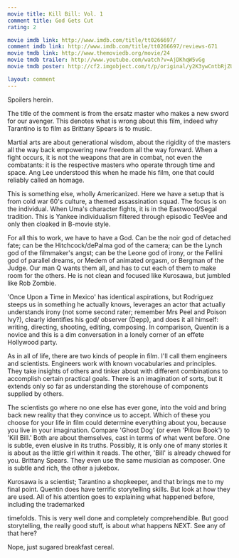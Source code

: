 ```yaml
---
movie title: Kill Bill: Vol. 1
comment title: God Gets Cut
rating: 2

movie imdb link: http://www.imdb.com/title/tt0266697/
comment imdb link: http://www.imdb.com/title/tt0266697/reviews-671
movie tmdb link: http://www.themoviedb.org/movie/24
movie tmdb trailer: http://www.youtube.com/watch?v=AjDKhqW5vGg
movie tmdb poster: http://cf2.imgobject.com/t/p/original/y2K3ywCntbRjZU6xN5xTc3ee9D6.jpg

layout: comment
---
```


Spoilers herein.

The title of the comment is from the ersatz master who makes a new sword for our  avenger. This denotes what is wrong about this film, indeed why Tarantino is to film as  Brittany Spears is to music.

Martial arts are about generational wisdom, about the rigidity of the masters all the way  back empowering new freedom all the way forward. When a fight occurs, it is not the  weapons that are in combat, not even the combatants: it is the respective masters who  operate through time and space. Ang Lee understood this when he made his film, one  that could reliably called an homage.

This is something else, wholly Americanized. Here we have a setup that is from cold war  60's culture, a themed assassination squad. The focus is on the individual. When Uma's  character fights, it is in the Eastwood/Segal tradition. This is Yankee individualism  filtered through episodic TeeVee and only then cloaked in B-movie style.

For all this to work, we have to have a God. Can be the noir god of detached fate; can be  the Hitchcock/dePalma god of the camera; can be the Lynch god of the filmmaker's  angst; can  be the Leone god of irony, or the Fellini god of parallel dreams, or Medem of animated  orgasm, or Bergman of the Judge. Our man Q wants them all, and has to cut each of  them to  make room for the others. He is not clean and focused like Kurosawa, but jumbled like  Rob Zombie.

'Once Upon a Time in Mexico' has identical aspirations, but Rodriguez steeps us in  something he actually knows, leverages an actor that actually understands irony (not  some second rater; remember Mrs Peel and Poison Ivy?), clearly identifies his god/ observer (Depp), and does it all himself: writing, directing, shooting, editing, composing.  In comparison, Quentin is a novice and this is a dim conversation in a lonely corner of an  effete Hollywood party.

As in all of life, there are two kinds of people in film. I'll call them engineers and  scientists. Engineers work with known vocabularies and principles. They take insights of  others and tinker about with different combinations to accomplish certain practical  goals. There is an imagination of sorts, but it extends only so far as understanding the  storehouse of components supplied by others. 

The scientists go where no one else has ever gone, into the void and bring back new  reality that they convince us to accept. Which of these you choose for your life in film  could determine everything about you, because you live in your imagination. Compare  'Ghost Dog' (or even 'Pillow Book') to 'Kill Bill.' Both are about themselves, cast in terms  of what went before. One is subtle, even elusive in its truths. Possibly, it is only one of  many stories it is about as the little girl within it reads. The other, 'Bill' is already chewed  for you. Brittany Spears. They even use the same musician as composer. One is subtle  and rich, the other a jukebox.

Kurosawa is a scientist; Tarantino a shopkeeper, and that brings me to my final point.  Quentin does have terrific storytelling skills. But look at how they are used. All of his  attention goes to explaining what happened before, including the trademarked

timefolds. This is very well done and completely comprehendible. But good storytelling,  the really good stuff, is about what happens NEXT. See any of that here?

Nope, just sugared breakfast cereal.